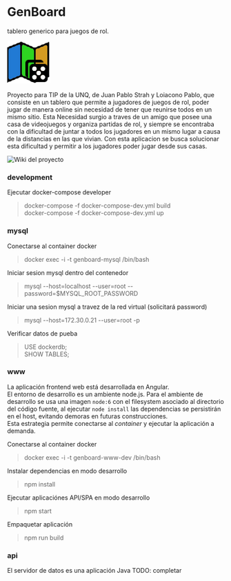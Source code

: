# GenBoard
tablero generico para juegos de rol.

![GitHub Logo](/logo/dice.png)

Proyecto para TIP de la UNQ, de Juan Pablo Strah y Loiacono Pablo, que consiste en un tablero que permite a jugadores de juegos de rol, poder jugar de manera online sin necesidad de tener que reunirse todos en un mismo sitio. Esta Necesidad surgio a traves de un amigo que posee una casa de videojuegos y organiza partidas de rol, y siempre se encontraba con la dificultad de juntar a todos los jugadores en un mismo lugar a causa de la distancias en las que vivian. Con esta aplicacion se busca solucionar esta dificultad y permitir a los jugadores poder jugar desde sus casas.

![Wiki del proyecto](https://github.com/juanpablostrah/GenBoard/wiki)


### development

Ejecutar docker-compose developer
> docker-compose -f docker-compose-dev.yml build    
> docker-compose -f docker-compose-dev.yml up    

### mysql    

Conectarse al container docker    
> docker exec -i -t genboard-mysql /bin/bash   

Iniciar sesion mysql dentro del contenedor    
> mysql --host=localhost --user=root --password=$MYSQL_ROOT_PASSWORD

Iniciar una sesion mysql a travez de la red virtual (solicitará password)
> mysql --host=172.30.0.21 --user=root -p    

Verificar datos de pueba

> USE dockerdb;    
> SHOW TABLES;    

### www    

La aplicación frontend web está desarrollada en Angular.    
El entorno de desarrollo es un ambiente node.js.
Para el ambiente de desarrollo se usa una imagen `node:6` con el filesystem
asociado al directorio del código fuente, al ejecutar `node install` las
dependencias se persistirán en el host, evitando demoras en futuras construcciones.   
Esta estrategia permite conectarse al *container* y ejecutar la aplicación a demanda.

Conectarse al container docker    
> docker exec -i -t genboard-www-dev /bin/bash    

Instalar dependencias en modo desarrollo  
> npm install     

Ejecutar aplicaciónes API/SPA en modo desarrollo  
> npm start     

Empaquetar aplicación  
> npm run build     

### api    

El servidor de datos es una aplicación Java
TODO: completar
